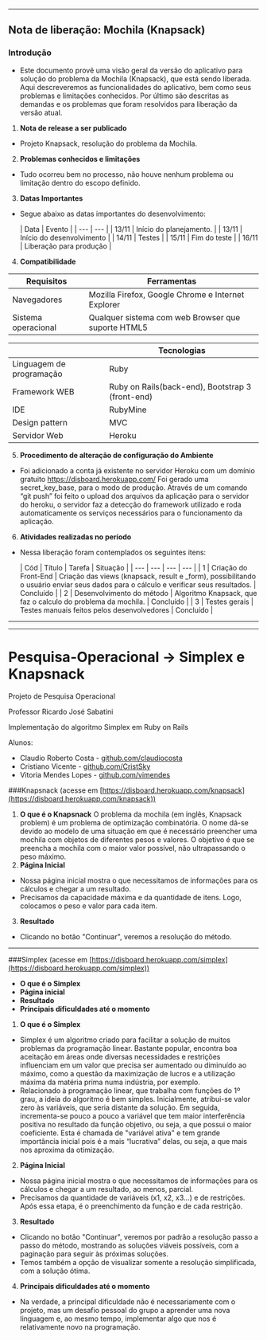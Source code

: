 ***
## Nota de liberação: Mochila (Knapsack)

### Introdução
* Este documento provê uma visão geral da versão do aplicativo para solução do problema da Mochila (Knapsack), que está sendo liberada. Aqui descreveremos as funcionalidades do aplicativo, bem como seus problemas e limitações conhecidos. Por último são descritas as demandas e os problemas que foram resolvidos para liberação da versão atual.


1.  **Nota de release a ser publicado**
 * Projeto Knapsack, resolução do problema da Mochila.


2.  **Problemas conhecidos e limitações**
 * Tudo ocorreu bem no processo, não houve nenhum problema ou limitação dentro do escopo definido.


3. **Datas Importantes**
 - Segue abaixo as datas importantes do desenvolvimento:

    | Data | Evento |
| --- | --- |
| 13/11 | Início do planejamento. |
| 13/11 | Início do desenvolvimento |
| 14/11 | Testes |
| 15/11 | Fim do teste |
| 16/11 | Liberação para produção |


4.  **Compatibilidade**

  | Requisitos | Ferramentas |
| --- | --- |
| Navegadores | Mozilla Firefox, Google Chrome e Internet Explorer |
| Sistema operacional | Qualquer sistema com web Browser que suporte HTML5 |

  | | Tecnologias |
| --- | --- |
| Linguagem de programação | Ruby |
| Framework WEB | Ruby on Rails(back-end), Bootstrap 3 (front-end) |
| IDE | RubyMine |
| Design pattern | MVC |
| Servidor Web | Heroku |
 

5. **Procedimento de alteração de configuração do Ambiente**
  * Foi adicionado a conta já existente no servidor Heroku com um domínio gratuito https://disboard.herokuapp.com/
Foi gerado uma secret_key_base, para o modo de produção.
Através de um comando “git push” foi feito o upload dos arquivos da aplicação para o servidor do heroku, o servidor faz a detecção do framework utilizado e roda automaticamente os serviços necessários para o funcionamento da aplicação.


6. **Atividades realizadas no período**
 * Nessa liberação foram contemplados os seguintes itens:

    | Cód | Título | Tarefa | Situação |
| --- | --- | --- | --- |
| 1 | Criação do Front-End | Criação das views (knapsack, result e _form), possibilitando o usuário enviar seus dados para o cálculo e verificar seus resultados. | Concluído |
| 2 | Desenvolvimento do método | Algoritmo Knapsack, que faz o calculo do problema da mochila. | Concluído |
| 3 | Testes gerais | Testes manuais feitos pelos desenvolvedores | Concluído |



***
***


# Pesquisa-Operacional -> Simplex e Knapsnack

Projeto de Pesquisa Operacional

Professor Ricardo José Sabatini

Implementação do algoritmo Simplex em Ruby on Rails

Alunos:
* Claudio Roberto Costa - [github.com/claudiocosta](https://github.com/claudiocosta)
* Cristiano Vicente - [github.com/CristSky](https://github.com/CristSky)
* Vitoria Mendes Lopes - [github.com/vimendes](https://github.com/vimendes)

###Knapsnack (acesse em [https://disboard.herokuapp.com/knapsack](https://disboard.herokuapp.com/knapsack))
1. **O que é o Knapsnack**
  O problema da mochila (em inglês, Knapsack problem) é um problema de optimização combinatória. O nome dá-se devido ao modelo de uma situação em que é necessário preencher uma mochila com objetos de diferentes pesos e valores. O objetivo é que se preencha a mochila com o maior valor possível, não ultrapassando o peso máximo.
2. **Página Inicial**
  * Nossa página inicial mostra o que necessitamos de informações para os cálculos e chegar a um resultado.
  * Precisamos da capacidade máxima e da quantidade de itens. Logo, colocamos o peso e valor para cada item.
3. **Resultado**
  * Clicando no botão "Continuar", veremos a resolução do método.
  

***

###Simplex (acesse em [https://disboard.herokuapp.com/simplex](https://disboard.herokuapp.com/simplex))

* **O que é o Simplex**
* **Página inicial**
* **Resultado**
* **Principais dificuldades até o momento**

1. **O que é o Simplex**
  * Simplex é um algoritmo criado para facilitar a solução de muitos problemas da programação linear. Bastante popular, encontra boa aceitação em áreas onde diversas necessidades e restrições influenciam em um valor que precisa ser aumentado ou diminuído ao máximo, como a questão da maximização de lucros e a utilização máxima da matéria prima numa indústria, por exemplo.
  * Relacionado à programação linear, que trabalha com funções do 1º grau, a ideia do algoritmo é bem simples. Inicialmente, atribui-se valor zero às variáveis, que seria distante da solução. Em seguida, incrementa-se pouco a pouco a variável que tem maior interferência positiva no resultado da função objetivo, ou seja, a que possui o maior coeficiente. Esta é chamada de "variável ativa" e tem grande importância inicial pois é a mais “lucrativa” delas, ou seja, a que mais nos aproxima da otimização.
2. **Página Inicial**
  * Nossa página inicial mostra o que necessitamos de informações para os cálculos e chegar a um resultado, ao menos, parcial.
  * Precisamos da quantidade de variáveis (x1, x2, x3...) e de restrições. Após essa etapa, é o preenchimento da função e de cada restrição.
3. **Resultado**
  * Clicando no botão "Continuar", veremos por padrão a resolução passo a passo do método, mostrando as soluções viáveis possíveis, com a paginação para seguir às próximas soluções.
  * Temos também a opção de visualizar somente a resolução simplificada, com a solução ótima.
4. **Principais dificuldades até o momento**
  * Na verdade, a principal dificuldade não é necessariamente com o projeto, mas um desafio pessoal do grupo a aprender uma nova linguagem e, ao mesmo tempo, implementar algo que nos é relativamente novo na programação.
